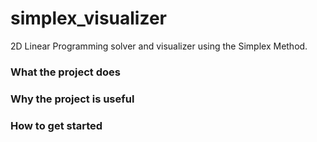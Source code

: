 # simplex_visualizer

2D Linear Programming solver and visualizer using the Simplex Method.

### What the project does

### Why the project is useful

### How to get started
